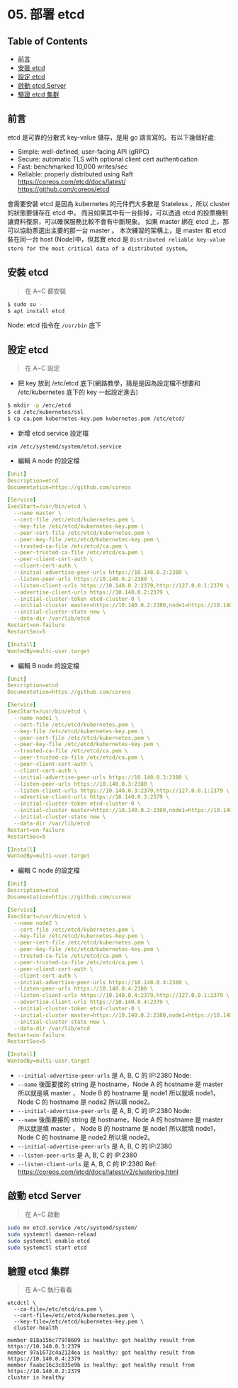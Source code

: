 # 05. 部署 etcd

## Table of Contents
- [前言](#%E5%89%8D%E8%A8%80)
- [安裝 etcd](#%E5%AE%89%E8%A3%9D-etcd)
- [設定 etcd](#%E8%A8%AD%E5%AE%9A-etcd)
- [啟動 etcd Server](#%E5%95%9F%E5%8B%95-etcd-server)
- [驗證 etcd 集群](#%E9%A9%97%E8%AD%89-etcd-%E9%9B%86%E7%BE%A4)

## 前言
etcd 是可靠的分散式 key-value 儲存，是用 go 語言寫的。有以下幾個好處:  
- Simple: well-defined, user-facing API (gRPC)  
- Secure: automatic TLS with optional client cert authentication  
- Fast: benchmarked 10,000 writes/sec  
- Reliable: properly distributed using Raft  
https://coreos.com/etcd/docs/latest/  
https://github.com/coreos/etcd  
  
會需要安裝 etcd 是因為 kubernetes 的元件們大多數是 Stateless ，所以 cluster 的狀態要儲存在 etcd 中。
而且如果其中有一台掛掉，可以透過 etcd 的投票機制讓資料復原，可以確保服務比較不會有中斷現象。
如果 master 綁在 etcd 上，那可以協助票選出主要的那一台 master 。
本次練習的架構上，是 master 和 etcd 裝在同一台 host (Node)中，但其實 etcd 是 `Distributed reliable key-value store for the most critical data of a distributed system`。

## 安裝 etcd

> 在 A~C 都安裝

```sh
$ sudo su -
$ apt install etcd
```
Node: etcd 指令在 `/usr/bin` 底下

## 設定 etcd

> 在 A~C 設定

- 把 key 放到 /etc/etcd 底下(網路教學，猜是是因為設定檔不想要和 /etc/kubernetes 底下的 key 一起設定進去)

```sh
$ mkdir -p /etc/etcd
$ cd /etc/kubernetes/ssl
$ cp ca.pem kubernetes-key.pem kubernetes.pem /etc/etcd/
```
- 新增 etcd service 設定檔
```
vim /etc/systemd/system/etcd.service
```
- 編輯 A node 的設定檔

```yaml
[Unit]
Description=etcd
Documentation=https://github.com/coreos

[Service]
ExecStart=/usr/bin/etcd \
  --name master \
  --cert-file /etc/etcd/kubernetes.pem \
  --key-file /etc/etcd/kubernetes-key.pem \
  --peer-cert-file /etc/etcd/kubernetes.pem \
  --peer-key-file /etc/etcd/kubernetes-key.pem \
  --trusted-ca-file /etc/etcd/ca.pem \
  --peer-trusted-ca-file /etc/etcd/ca.pem \
  --peer-client-cert-auth \
  --client-cert-auth \
  --initial-advertise-peer-urls https://10.140.0.2:2380 \
  --listen-peer-urls https://10.140.0.2:2380 \
  --listen-client-urls https://10.140.0.2:2379,http://127.0.0.1:2379 \
  --advertise-client-urls https://10.140.0.2:2379 \
  --initial-cluster-token etcd-cluster-0 \
  --initial-cluster master=https://10.140.0.2:2380,node1=https://10.140.0.3:2380,node2=https://10.140.0.4:2380 \
  --initial-cluster-state new \
  --data-dir /var/lib/etcd
Restart=on-failure
RestartSec=5

[Install]
WantedBy=multi-user.target
```

- 編輯 B node 的設定檔

```yaml
[Unit]
Description=etcd
Documentation=https://github.com/coreos

[Service]
ExecStart=/usr/bin/etcd \
  --name node1 \
  --cert-file /etc/etcd/kubernetes.pem \
  --key-file /etc/etcd/kubernetes-key.pem \
  --peer-cert-file /etc/etcd/kubernetes.pem \
  --peer-key-file /etc/etcd/kubernetes-key.pem \
  --trusted-ca-file /etc/etcd/ca.pem \
  --peer-trusted-ca-file /etc/etcd/ca.pem \
  --peer-client-cert-auth \
  --client-cert-auth \
  --initial-advertise-peer-urls https://10.140.0.3:2380 \
  --listen-peer-urls https://10.140.0.3:2380 \
  --listen-client-urls https://10.140.0.3:2379,http://127.0.0.1:2379 \
  --advertise-client-urls https://10.140.0.3:2379 \
  --initial-cluster-token etcd-cluster-0 \
  --initial-cluster master=https://10.140.0.2:2380,node1=https://10.140.0.3:2380,node2=https://10.140.0.4:2380 \
  --initial-cluster-state new \
  --data-dir /var/lib/etcd
Restart=on-failure
RestartSec=5

[Install]
WantedBy=multi-user.target
```

- 編輯 C node 的設定檔

```yaml
[Unit]
Description=etcd
Documentation=https://github.com/coreos

[Service]
ExecStart=/usr/bin/etcd \
  --name node2 \
  --cert-file /etc/etcd/kubernetes.pem \
  --key-file /etc/etcd/kubernetes-key.pem \
  --peer-cert-file /etc/etcd/kubernetes.pem \
  --peer-key-file /etc/etcd/kubernetes-key.pem \
  --trusted-ca-file /etc/etcd/ca.pem \
  --peer-trusted-ca-file /etc/etcd/ca.pem \
  --peer-client-cert-auth \
  --client-cert-auth \
  --initial-advertise-peer-urls https://10.140.0.4:2380 \
  --listen-peer-urls https://10.140.0.4:2380 \
  --listen-client-urls https://10.140.0.4:2379,http://127.0.0.1:2379 \
  --advertise-client-urls https://10.140.0.4:2379 \
  --initial-cluster-token etcd-cluster-0 \
  --initial-cluster master=https://10.140.0.2:2380,node1=https://10.140.0.3:2380,node2=https://10.140.0.4:2380 \
  --initial-cluster-state new \
  --data-dir /var/lib/etcd
Restart=on-failure
RestartSec=5

[Install]
WantedBy=multi-user.target
```

- `--initial-advertise-peer-urls` 是 A, B, C 的 IP:2380
Node: 
- `--name` 後面要接的 string 是 hostname，Node A 的 hostname 是 master 所以就是填 master ， Node B 的 hostname 是 node1 所以就填 node1，Node C 的 hostname 是 node2 所以填 node2。
- `--initial-advertise-peer-urls` 是 A, B, C 的 IP:2380
Node: 
- `--name` 後面要接的 string 是 hostname，Node A 的 hostname 是 master 所以就是填 master ， Node B 的 hostname 是 node1 所以就填 node1，Node C 的 hostname 是 node2 所以填 node2。
- `--initial-advertise-peer-urls` 是 A, B, C 的 IP:2380
- `--listen-peer-urls` 是 A, B, C 的 IP:2380
- `--listen-client-urls` 是 A, B, C 的 IP:2380
Ref: https://coreos.com/etcd/docs/latest/v2/clustering.html

## 啟動 etcd Server
> 在 A~C 啟動

```sh
sudo mv etcd.service /etc/systemd/system/
sudo systemctl daemon-reload
sudo systemctl enable etcd
sudo systemctl start etcd
```

## 驗證 etcd 集群
> 在 A~C 執行看看

```
etcdctl \
  --ca-file=/etc/etcd/ca.pem \
  --cert-file=/etc/etcd/kubernetes.pem \
  --key-file=/etc/etcd/kubernetes-key.pem \
  cluster-health

member 818a156c77978609 is healthy: got healthy result from https://10.140.0.3:2379
member 97a1672c4a2124ea is healthy: got healthy result from https://10.140.0.4:2379
member faabc16c3c835e9b is healthy: got healthy result from https://10.140.0.2:2379
cluster is healthy
```
